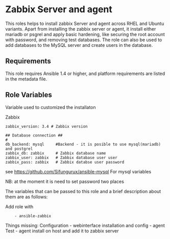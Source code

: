 Zabbix Server and agent
=======================

This roles helps to install zabbix Server and agent across RHEL and Ubuntu variants.
Apart from installing the zabbix server or agent, it install either mariadb or psgrel 
and apply basic hardening, like securing the root account with password, and 
removing test databases. The role can also be used to add databases to the 
MySQL server and create users in the database.

Requirements
------------

This role requires Ansible 1.4 or higher, and platform requirements are listed
in the metadata file.

Role Variables
--------------

Variable used to customized the installaton

Zabbix
```
zabbix_version: 3.4 # Zabbix version

## Database connection ##
#
db_backend: mysql     #Backend - it is posible to use mysql(mariadb) and postgrel
zabbix_db: zabbix     # Zabbix database name
zabbix_user: zabbix   # Zabbix database user user
zabbix_pass: zabbix   # Zabbix databse user password

```
see https://github.com/Sifungurux/ansible-mysql
For mysql variables

NB: at the moment it is need to set password two places

The variables that can be passed to this role and a brief description about
them are as follows:

Add role with
```
    - ansible-zabbix
```
Things missing:
Configuration - webinterface
installation and config - agent
Test - agent install on host and add it to zabbix server


